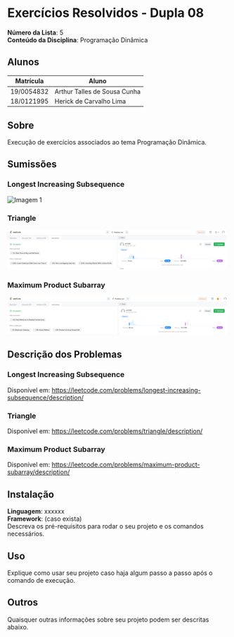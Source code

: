 # Exercícios Resolvidos - Dupla 08

**Número da Lista**: 5<br>
**Conteúdo da Disciplina**: Programação Dinâmica<br>

## Alunos
|Matrícula | Aluno |
| -- | -- |
| 19/0054832  |  Arthur Talles de Sousa Cunha |
| 18/0121995 |  Herick de Carvalho Lima |

## Sobre 
Execução de exercícios associados ao tema Programação Dinâmica.

## Sumissões

### Longest Increasing Subsequence
<img
  src="img/subsequência mais longa.PNG"
  alt="Imagem 1"
  title="Imagem 1"
  style="display: inline-block; margin: 0 auto; max-width: 500px">

### Triangle
<img
  src="img/Triângulo.PNG"
  alt="Imagem 2"
  title="Imagem 2"
  style="display: inline-block; margin: 0 auto; max-width: 500px">

### Maximum Product Subarray
<img
  src="img/max produt.PNG"
  alt="Imagem 3"
  title="Imagem 3"
  style="display: inline-block; margin: 0 auto; max-width: 500px">


## Descrição dos Problemas
### Longest Increasing Subsequence
Disponível em: https://leetcode.com/problems/longest-increasing-subsequence/description/

### Triangle
Disponível em: https://leetcode.com/problems/triangle/description/

### Maximum Product Subarray
Disponível em: https://leetcode.com/problems/maximum-product-subarray/description/
## Instalação 
**Linguagem**: xxxxxx<br>
**Framework**: (caso exista)<br>
Descreva os pré-requisitos para rodar o seu projeto e os comandos necessários.

## Uso 
Explique como usar seu projeto caso haja algum passo a passo após o comando de execução.

## Outros 
Quaisquer outras informações sobre seu projeto podem ser descritas abaixo.




